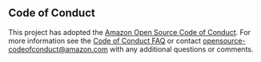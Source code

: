 <!--- 
Copyright Amazon.com, Inc. or its affiliates. All Rights Reserved.
SPDX-License-Identifier: MIT-0  
--->

## Code of Conduct
This project has adopted the [Amazon Open Source Code of Conduct](https://aws.github.io/code-of-conduct).
For more information see the [Code of Conduct FAQ](https://aws.github.io/code-of-conduct-faq) or contact
opensource-codeofconduct@amazon.com with any additional questions or comments.
